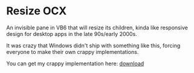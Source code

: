 # Resize OCX

An invisible pane in VB6 that will resize its children, kinda like responsive
design for desktop apps in the late 90s/early 2000s.

It was crazy that Windows didn't ship with something like this, forcing
everyone to make their own crappy implementations.

You can get my crappy implementation here: [download](resize.zip)
